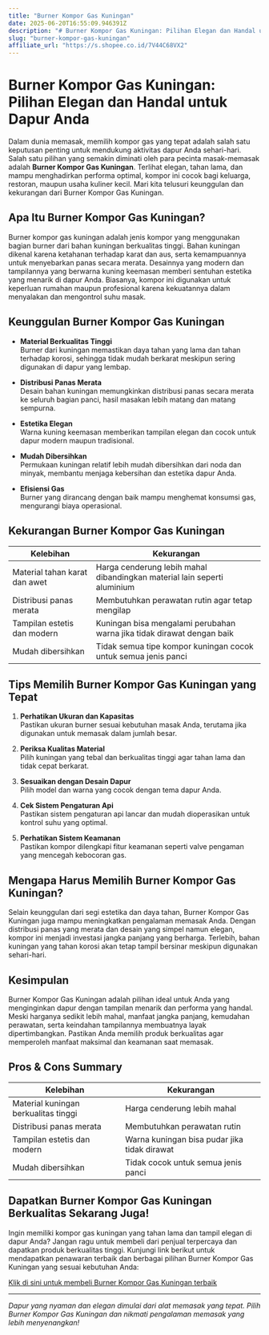 ```yaml
---
title: "Burner Kompor Gas Kuningan"
date: 2025-06-20T16:55:09.946391Z
description: "# Burner Kompor Gas Kuningan: Pilihan Elegan dan Handal untuk Dapur Anda..."
slug: "burner-kompor-gas-kuningan"
affiliate_url: "https://s.shopee.co.id/7V44C68VX2"
---
```

# Burner Kompor Gas Kuningan: Pilihan Elegan dan Handal untuk Dapur Anda

Dalam dunia memasak, memilih kompor gas yang tepat adalah salah satu keputusan penting untuk mendukung aktivitas dapur Anda sehari-hari. Salah satu pilihan yang semakin diminati oleh para pecinta masak-memasak adalah **Burner Kompor Gas Kuningan**. Terlihat elegan, tahan lama, dan mampu menghadirkan performa optimal, kompor ini cocok bagi keluarga, restoran, maupun usaha kuliner kecil. Mari kita telusuri keunggulan dan kekurangan dari Burner Kompor Gas Kuningan.

## Apa Itu Burner Kompor Gas Kuningan?

Burner kompor gas kuningan adalah jenis kompor yang menggunakan bagian burner dari bahan kuningan berkualitas tinggi. Bahan kuningan dikenal karena ketahanan terhadap karat dan aus, serta kemampuannya untuk menyebarkan panas secara merata. Desainnya yang modern dan tampilannya yang berwarna kuning keemasan memberi sentuhan estetika yang menarik di dapur Anda. Biasanya, kompor ini digunakan untuk keperluan rumahan maupun profesional karena kekuatannya dalam menyalakan dan mengontrol suhu masak.

## Keunggulan Burner Kompor Gas Kuningan

- **Material Berkualitas Tinggi**  
  Burner dari kuningan memastikan daya tahan yang lama dan tahan terhadap korosi, sehingga tidak mudah berkarat meskipun sering digunakan di dapur yang lembap.

- **Distribusi Panas Merata**  
  Desain bahan kuningan memungkinkan distribusi panas secara merata ke seluruh bagian panci, hasil masakan lebih matang dan matang sempurna.

- **Estetika Elegan**  
  Warna kuning keemasan memberikan tampilan elegan dan cocok untuk dapur modern maupun tradisional.

- **Mudah Dibersihkan**  
  Permukaan kuningan relatif lebih mudah dibersihkan dari noda dan minyak, membantu menjaga kebersihan dan estetika dapur Anda.

- **Efisiensi Gas**  
  Burner yang dirancang dengan baik mampu menghemat konsumsi gas, mengurangi biaya operasional.

## Kekurangan Burner Kompor Gas Kuningan

| Kelebihan | Kekurangan |
| --- | --- |
| Material tahan karat dan awet | Harga cenderung lebih mahal dibandingkan material lain seperti aluminium |
| Distribusi panas merata | Membutuhkan perawatan rutin agar tetap mengilap |
| Tampilan estetis dan modern | Kuningan bisa mengalami perubahan warna jika tidak dirawat dengan baik |
| Mudah dibersihkan | Tidak semua tipe kompor kuningan cocok untuk semua jenis panci |

## Tips Memilih Burner Kompor Gas Kuningan yang Tepat

1. **Perhatikan Ukuran dan Kapasitas**  
   Pastikan ukuran burner sesuai kebutuhan masak Anda, terutama jika digunakan untuk memasak dalam jumlah besar.

2. **Periksa Kualitas Material**  
   Pilih kuningan yang tebal dan berkualitas tinggi agar tahan lama dan tidak cepat berkarat.

3. **Sesuaikan dengan Desain Dapur**  
   Pilih model dan warna yang cocok dengan tema dapur Anda.

4. **Cek Sistem Pengaturan Api**  
   Pastikan sistem pengaturan api lancar dan mudah dioperasikan untuk kontrol suhu yang optimal.

5. **Perhatikan Sistem Keamanan**  
   Pastikan kompor dilengkapi fitur keamanan seperti valve pengaman yang mencegah kebocoran gas.

## Mengapa Harus Memilih Burner Kompor Gas Kuningan?

Selain keunggulan dari segi estetika dan daya tahan, Burner Kompor Gas Kuningan juga mampu meningkatkan pengalaman memasak Anda. Dengan distribusi panas yang merata dan desain yang simpel namun elegan, kompor ini menjadi investasi jangka panjang yang berharga. Terlebih, bahan kuningan yang tahan korosi akan tetap tampil bersinar meskipun digunakan sehari-hari.

## Kesimpulan

Burner Kompor Gas Kuningan adalah pilihan ideal untuk Anda yang menginginkan dapur dengan tampilan menarik dan performa yang handal. Meski harganya sedikit lebih mahal, manfaat jangka panjang, kemudahan perawatan, serta keindahan tampilannya membuatnya layak dipertimbangkan. Pastikan Anda memilih produk berkualitas agar memperoleh manfaat maksimal dan keamanan saat memasak.

## Pros & Cons Summary

| Kelebihan | Kekurangan |
| --- | --- |
| Material kuningan berkualitas tinggi | Harga cenderung lebih mahal |
| Distribusi panas merata | Membutuhkan perawatan rutin |
| Tampilan estetis dan modern | Warna kuningan bisa pudar jika tidak dirawat |
| Mudah dibersihkan | Tidak cocok untuk semua jenis panci |

## Dapatkan Burner Kompor Gas Kuningan Berkualitas Sekarang Juga!

Ingin memiliki kompor gas kuningan yang tahan lama dan tampil elegan di dapur Anda? Jangan ragu untuk membeli dari penjual terpercaya dan dapatkan produk berkualitas tinggi. Kunjungi link berikut untuk mendapatkan penawaran terbaik dan berbagai pilihan Burner Kompor Gas Kuningan yang sesuai kebutuhan Anda:

[Klik di sini untuk membeli Burner Kompor Gas Kuningan terbaik](https://s.shopee.co.id/7V44C68VX2)

---

*Dapur yang nyaman dan elegan dimulai dari alat memasak yang tepat. Pilih Burner Kompor Gas Kuningan dan nikmati pengalaman memasak yang lebih menyenangkan!*